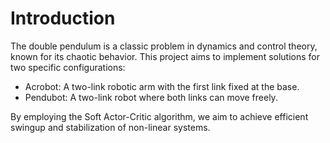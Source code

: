 # Introduction
The double pendulum is a classic problem in dynamics and control theory, known for its chaotic behavior. This project aims to implement solutions for two specific configurations:
- Acrobot: A two-link robotic arm with the first link fixed at the base.
- Pendubot: A two-link robot where both links can move freely.

By employing the Soft Actor-Critic algorithm, we aim to achieve efficient swingup and stabilization of non-linear systems.
